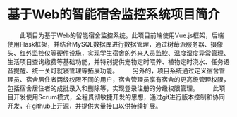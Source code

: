 # 基于Web的智能宿舍监控系统项目简介
&emsp;&emsp;此项目为基于Web的智能宿舍监控系统。此项目前端使用Vue.js框架，后端使用Flask框架，并结合MySQL数据库进行数据管理，通过树莓派服务器、摄像头、红外监控仪等硬件设施，实现学生宿舍的外来人员监控、温度湿度异常管理、生活项目查询缴费等基础功能，并特别提供宠物定时喂养、植物定时浇水、任务语音提醒、统一关灯就寝管理等拓展功能。
&emsp;&emsp;另外的，项目系统通过定义宿舍管理员、宿舍居住者两级权限不同的用户，宿舍管理员享有宿舍的更高级管理权限，包括宿舍居住者的成批录入和删除等，实现登录注册的分级权限管理。
&emsp;&emsp;此项目开发使用Scrum模式，全程贯彻敏捷开发的思想，通过git进行版本控制和协同开发，在github上开源，并提供大量接口以供持续扩展。